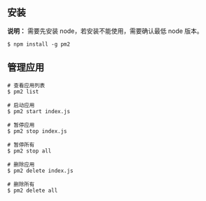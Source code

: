 ## 安装

**说明：** 需要先安装 node，若安装不能使用，需要确认最低 node 版本。

```shell
$ npm install -g pm2
```


## 管理应用

```shell
# 查看应用列表
$ pm2 list

# 启动应用
$ pm2 start index.js

# 暂停应用
$ pm2 stop index.js

# 暂停所有
$ pm2 stop all

# 删除应用
$ pm2 delete index.js

# 删除所有
$ pm2 delete all
```
